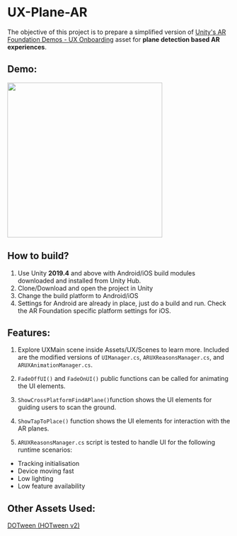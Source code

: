 # UX-Plane-AR
The objective of this project is to prepare a simplified version of [Unity's AR Foundation Demos - UX Onboarding](https://assetstore.unity.com/packages/templates/ar-foundation-demos-onboarding-ux-164766) asset for **plane detection based AR experiences**. 

## Demo:
 <img src="Images/demo.gif" width="350">

## How to build?
1. Use Unity **2019.4** and above with Android/iOS build modules downloaded and installed from Unity Hub.
2. Clone/Download and open the project in Unity
3. Change the build platform to Android/iOS
4. Settings for Android are already in place, just do a build and run. Check the AR Foundation specific platform settings for iOS.

## Features:
1. Explore UXMain scene inside Assets/UX/Scenes to learn more. Included are the modified versions of `UIManager.cs`, `ARUXReasonsManager.cs`, and `ARUXAnimationManager.cs`.
2. `FadeOffUI()` and `FadeOnUI()` public functions can be called for animating the UI elements.  
3. `ShowCrossPlatformFindAPlane()`function shows the UI elements for guiding users to scan the ground. 
4. `ShowTapToPlace()` function shows the UI elements for interaction with the AR planes. 

5. `ARUXReasonsManager.cs` script is tested to handle UI for the following runtime scenarios:
- Tracking initialisation
- Device moving fast
- Low lighting
- Low feature availability

## Other Assets Used:
[DOTween (HOTween v2)](https://assetstore.unity.com/packages/tools/animation/dotween-hotween-v2-27676)


